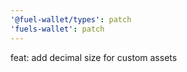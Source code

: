 ```yaml
---
'@fuel-wallet/types': patch
'fuels-wallet': patch
---
```


feat: add decimal size for custom assets
